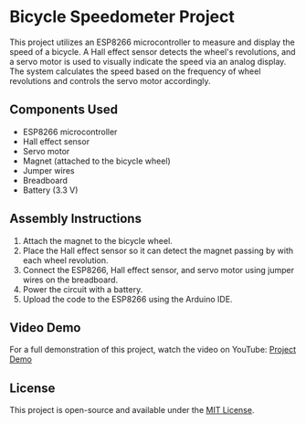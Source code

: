 # Bicycle Speedometer Project

This project utilizes an ESP8266 microcontroller to measure and display the speed of a bicycle. A Hall effect sensor detects the wheel's revolutions, and a servo motor is used to visually indicate the speed via an analog display. The system calculates the speed based on the frequency of wheel revolutions and controls the servo motor accordingly.


## Components Used

- ESP8266 microcontroller
- Hall effect sensor
- Servo motor
- Magnet (attached to the bicycle wheel)
- Jumper wires
- Breadboard
- Battery (3.3 V)

## Assembly Instructions

1. Attach the magnet to the bicycle wheel.
2. Place the Hall effect sensor so it can detect the magnet passing by with each wheel revolution.
3. Connect the ESP8266, Hall effect sensor, and servo motor using jumper wires on the breadboard.
4. Power the circuit with a battery.
5. Upload the code to the ESP8266 using the Arduino IDE.


## Video Demo

For a full demonstration of this project, watch the video on YouTube: [Project Demo](https://youtube.com/shorts/8JN74j6eB94?si=WP4Qu3q3fU8r-GiI)

## License

This project is open-source and available under the [MIT License](LICENSE).
